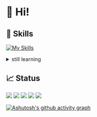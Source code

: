 # 👋 Hi!
## 💪 Skills
[![My Skills](https://skillicons.dev/icons?i=go,rust,docker,ts,js,html,css,scss,java)](https://skillicons.dev)

<details>
<summary>still learning</summary>
  
[![still learning](https://skillicons.dev/icons?i=supabase,deno,postgres,mysql,tauri,wasm)](https://skillicons.dev)
</details>

## 📈 Status
[![](https://raw.githubusercontent.com/i19yanagi/i19yanagi/main/profile-summary-card-output/nord_dark/0-profile-details.svg)](https://github.com/vn7n24fzkq/github-profile-summary-cards)
[![](https://raw.githubusercontent.com/i19yanagi/i19yanagi/main/profile-summary-card-output/nord_dark/1-repos-per-language.svg)](https://github.com/vn7n24fzkq/github-profile-summary-cards) [![](https://raw.githubusercontent.com/i19yanagi/i19yanagi/main/profile-summary-card-output/nord_dark/2-most-commit-language.svg)](https://github.com/vn7n24fzkq/github-profile-summary-cards)
[![](https://raw.githubusercontent.com/i19yanagi/i19yanagi/main/profile-summary-card-output/nord_dark/3-stats.svg)](https://github.com/vn7n24fzkq/github-profile-summary-cards) [![](https://raw.githubusercontent.com/i19yanagi/i19yanagi/main/profile-summary-card-output/nord_dark/4-productive-time.svg)](https://github.com/vn7n24fzkq/github-profile-summary-cards)

[![Ashutosh's github activity graph](https://github-readme-activity-graph.vercel.app/graph?username=i19yanagi&theme=noctis-minimus)](https://github.com/ashutosh00710/github-readme-activity-graph)

